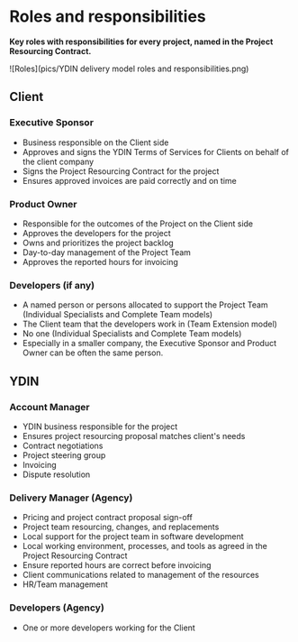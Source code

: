 # Roles and responsibilities

**Key roles with responsibilities for every project, named in the Project Resourcing Contract.**

![Roles](pics/YDIN delivery model roles and responsibilities.png)

## Client

### Executive Sponsor

- Business responsible on the Client side
- Approves and signs the YDIN Terms of Services for Clients on behalf of the client company
- Signs the Project Resourcing Contract for the project
- Ensures approved invoices are paid correctly and on time

### Product Owner

- Responsible for the outcomes of the Project on the Client side
- Approves the developers for the project
- Owns and prioritizes the project backlog
- Day-to-day management of the Project Team
- Approves the reported hours for invoicing

### Developers (if any)

- A named person or persons allocated to support the Project Team (Individual Specialists and Complete Team models)
- The Client team that the developers work in (Team Extension model)
- No one (Individual Specialists and Complete Team models)
- Especially in a smaller company, the Executive Sponsor and Product Owner can be often the same person.

## YDIN

### Account Manager

- YDIN business responsible for the project
- Ensures project resourcing proposal matches client's needs
- Contract negotiations
- Project steering group
- Invoicing
- Dispute resolution
 
### Delivery Manager (Agency)

- Pricing and project contract proposal sign-off
- Project team resourcing, changes, and replacements
- Local support for the project team in software development
- Local working environment, processes, and tools as agreed in the Project Resourcing Contract
- Ensure reported hours are correct before invoicing
- Client communications related to management of the resources
- HR/Team management
 
### Developers (Agency)

- One or more developers working for the Client

